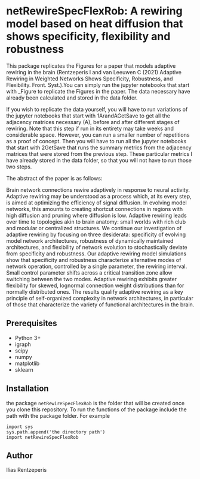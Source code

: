 netRewireSpecFlexRob: A rewiring model based on heat diffusion that shows specificity, flexibility and robustness  
=================================


This package replicates the Figures for a paper that models adaptive rewiring in the brain (Rentzeperis I and van Leeuwen C (2021) Adaptive Rewiring in Weighted Networks Shows Specificity, Robustness, and Flexibility. Front. Syst.).You can simply run the jupyter notebooks that start with _Figure to replicate the Figures in the paper. The data necessary have already been calculated and stored in the data folder. 

If you wish to replicate the data yourself, you will have to run variations of the jupyter notebooks that start with 1ArandAGetSave to get all the adjacency matrices necessary (A), before and after different stages of rewiring. Note that this step if run in its entirety may take weeks and considerable space. However, you can run a smaller number of repetitions as a proof of concept. Then you will have to run all the jupyter notebooks that start with 2GetSave that runs the summary metrics from the adjacency matrices that were stored from the previous step. These particular metrics I have already stored in the data folder, so that you will not have to run those two steps. 

The abstract of the paper is as follows:

Brain network connections rewire adaptively in response to neural activity. Adaptive rewiring may be understood as a process which, at its every step, is aimed at optimizing the efficiency of signal diffusion. In evolving model networks, this amounts to creating shortcut connections in regions with high diffusion and pruning where diffusion is low. Adaptive rewiring leads over time to topologies akin to brain anatomy: small worlds with rich club and modular or centralized structures. We continue our investigation of
adaptive rewiring by focusing on three desiderata: specificity of evolving model network architectures, robustness of dynamically maintained architectures, and flexibility of
network evolution to stochastically deviate from specificity and robustness. Our adaptive rewiring model simulations show that specificity and robustness characterize alternative modes of network operation, controlled by a single parameter, the rewiring interval. Small control parameter shifts across a critical transition zone allow switching between the two modes. Adaptive rewiring exhibits greater flexibility for skewed, lognormal connection weight distributions than for normally distributed ones. The results qualify adaptive rewiring as a key principle of self-organized complexity in network architectures, in particular of those that characterize the variety of functional architectures in the brain.

Prerequisites
-------------

- Python 3+
- igraph
- scipy
- numpy
- matplotlib
- sklearn


Installation
------------
the package ``netRewireSpecFlexRob`` is the folder that will be created once you clone this repository. To run the functions of the package include the path with the package folder. For example

```
import sys
sys.path.append('the directory path')
import netRewireSpecFlexRob
```

Author
------

Ilias Rentzeperis 
